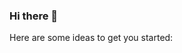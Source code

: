 ### Hi there 👋



Here are some ideas to get you started:
<!--

- 🔭 I’m currently working on BUAA
- 🌱 I’m currently learning SLAM
- 👯 I’m looking to collaborate on ...
- 🤔 I’m looking for help with ...
- 💬 Ask me about ...
- 📫 How to reach me: ...
- 😄 Pronouns: ...
- ⚡ Fun fact: ...
-->
